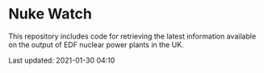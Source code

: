 # Nuke Watch

This repository includes code for retrieving the latest information available on the output of EDF nuclear power plants in the UK.

Last updated: 2021-01-30 04:10